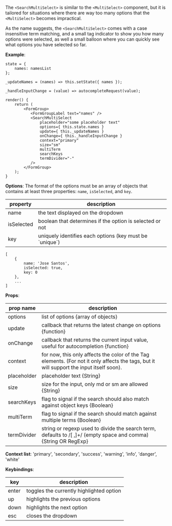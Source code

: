 The `<SearchMultiSelect>` is similar to the `<MultiSelect>` component, but it is tailored for situations where there are way too many options that the `<MultiSelect>` becomes impractical.

As the name suggests, the `<SearchMultiSelect>` comes with a case insensitive term matching, and a small tag indicator to show you how many options were selected, as well a small balloon where you can quickly see what options you have selected so far.

**Example**:
```
state = {
    names: namesList
};

_updateNames = (names) => this.setState({ names });

_handleInputChange = (value) => autocompleteRequest(value);

render() {
    return (
        <FormGroup>
           <FormGroupLabel text="names" />
           <SearchMultiSelect
               placeholder="some placeholder text"
               options={ this.state.names }
               update={ this._updateNames }
               onChange={ this._handleInputChange }
               context="primary"
               size="sm"
               multiTerm
               searchKeys
               termDivider="-"
           />
        </FormGroup>
    );
}
```

**Options**:
The format of the options must be an array of objects that contains at least three properties: `name`, `isSelected`, and `key`.

property   | description
-----------|------------
name       | the text displayed on the dropdown
isSelected | boolean that determines if the option is selected or not
key        | uniquely identifies each options (key must be \`unique\`)

```
[
    {
        name: 'Jose Santos',
        isSelected: true,
        key: 0
    },
    ...
]
```


**Props**:

prop name   | description
------------|------------
options     | list of options {array of objects}
update      | callback that returns the latest change on options {function}
onChange    | callback that returns the current input value, useful for autocompletion {function}
context     | for now, this only affects the color of the Tag elements. (For not it only affects the tags, but it will support the input itself soon).
placeholder | placeholder text {String}
size        | size for the input, only md or sm are allowed {String}
searchKeys  | flag to signal if the search should also match against object keys {Boolean}
multiTerm   | flag to signal if the search should match against multiple terms {Boolean}
termDivider | string or regexp used to divide the search term, defaults to /[ ,]+/ (empty space and comma) {String OR RegExp}

**Context list**:
'primary', 'secondary', 'success', 'warning', 'info', 'danger', 'white'

**Keybindings**:

key   | description
------|------------
enter | toggles the currently highlighted option
up    | highlights the previous options
down  | highlights the next option
esc   | closes the dropdown
